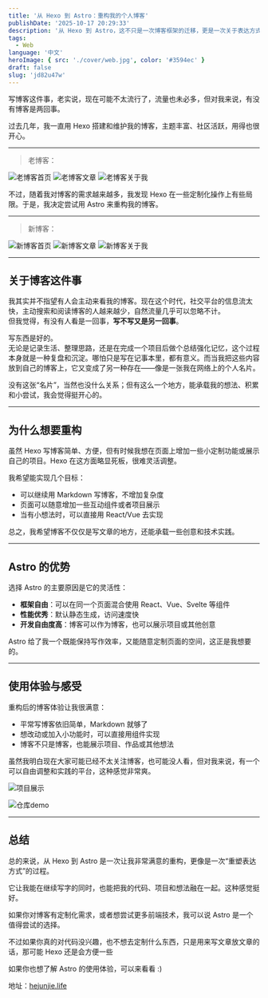 ```yaml
---
title: '从 Hexo 到 Astro：重构我的个人博客'
publishDate: '2025-10-17 20:29:33'
description: '从 Hexo 到 Astro，这不只是一次博客框架的迁移，更是一次关于表达方式的更新。我依然相信，写下点什么是有意义的'
tags:
  - Web
language: '中文'
heroImage: { src: './cover/web.jpg', color: '#3594ec' }
draft: false
slug: 'jd82u47w'
---
```


写博客这件事，老实说，现在可能不太流行了，流量也未必多，但对我来说，有没有博客是两回事。

过去几年，我一直用 Hexo 搭建和维护我的博客，主题丰富、社区活跃，用得也很开心。

---

> 老博客：

![老博客首页](article/jd82u47w/old1.png) 
![老博客文章](article/jd82u47w/old2.png) 
![老博客关于我](article/jd82u47w/old3.png) 


不过，随着我对博客的需求越来越多，我发现 Hexo 在一些定制化操作上有些局限。于是，我决定尝试用 Astro 来重构我的博客。

---

> 新博客：

![新博客首页](article/jd82u47w/new1.png)
![新博客文章](article/jd82u47w/new2.png) 
![新博客关于我](article/jd82u47w/new3.png)

---

## 关于博客这件事

我其实并不指望有人会主动来看我的博客。现在这个时代，社交平台的信息流太快，主动搜索和阅读博客的人越来越少，自然流量几乎可以忽略不计。  
但我觉得，有没有人看是一回事，**写不写又是另一回事**。

写东西是好的。  
无论是记录生活、整理思路，还是在完成一个项目后做个总结强化记忆，这个过程本身就是一种复盘和沉淀。哪怕只是写在记事本里，都有意义。而当我把这些内容放到自己的博客上，它又变成了另一种存在——像是一张我在网络上的个人名片。

没有这张“名片”，当然也没什么关系；但有这么一个地方，能承载我的想法、积累和小尝试，我会觉得挺开心的。

---

## 为什么想要重构

虽然 Hexo 写博客简单、方便，但有时候我想在页面上增加一些小定制功能或展示自己的项目。Hexo 在这方面略显死板，很难灵活调整。

我希望能实现几个目标：

- 可以继续用 Markdown 写博客，不增加复杂度
- 页面可以随意增加一些互动组件或者项目展示
- 当有小想法时，可以直接用 React/Vue 去实现

总之，我希望博客不仅仅是写文章的地方，还能承载一些创意和技术实践。

---

## Astro 的优势

选择 Astro 的主要原因是它的灵活性：

- **框架自由**：可以在同一个页面混合使用 React、Vue、Svelte 等组件
- **性能优秀**：默认静态生成，访问速度快
- **开发自由度高**：博客可以作为博客，也可以展示项目或其他创意

Astro 给了我一个既能保持写作效率，又能随意定制页面的空间，这正是我想要的。

---

## 使用体验与感受

重构后的博客体验让我很满意：

- 平常写博客依旧简单，Markdown 就够了
- 想改动或加入小功能时，可以直接用组件实现
- 博客不只是博客，也能展示项目、作品或其他想法

虽然我明白现在大家可能已经不太关注博客，也可能没人看，但对我来说，有一个可以自由调整和实践的平台，这种感觉非常爽。

![项目展示](article/jd82u47w/new4.png) 

![仓库demo](article/jd82u47w/new5.png) 

---

## 总结

总的来说，从 Hexo 到 Astro 是一次让我非常满意的重构，更像是一次“重塑表达方式”的过程。  

它让我能在继续写字的同时，也能把我的代码、项目和想法融在一起。这种感觉挺好。

如果你对博客有定制化需求，或者想尝试更多前端技术，我可以说 Astro 是一个值得尝试的选择。

不过如果你真的对代码没兴趣，也不想去定制什么东西，只是用来写文章放文章的话，那可能 Hexo 还是会方便一些

如果你也想了解 Astro 的使用体验，可以来看看 :)

地址：[hejunjie.life](https://hejunjie.life)



